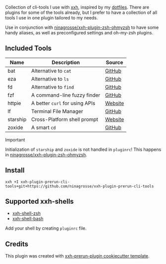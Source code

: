 Collection of cli-tools I use with [xxh](https://github.com/xxh/xxh), inspired by my [dotfiles](https://github.com/ninagrosse/dotfiles). There are plugins for some of the tools already, but I prefer to have a collection of all tools I use in one plugin tailored to my needs. 

Use in conjunction with [ninagrosse/xxh-plugin-zsh-ohmyzsh](https://github.com/ninagrosse/xxh-plugin-zsh-ohmyzsh) to have some handy aliases, as well as preconfigured settings and oh-my-zsh plugins.

## Included Tools

| Name      | Description                           | Source                                               |
| --------- | ------------------------------------- | -----------------------------------------------------|
| bat       | Alternative to `cat`                  | [GitHub](https://github.com/sharkdp/bat)             |
| eza       | Alternative to `ls`                   | [GitHub](https://github.com/eza-community/eza)       |
| fd        | Alternative to `find`                 | [GitHub](https://github.com/sharkdp/fd)              |
| fzf       | A command-line fuzzy finder           | [GitHub](https://github.com/junegunn/fzf)            |
| httpie    | A better `curl` for using APIs        | [Website](https://httpie.io/docs/cli/installation)   |
| lf        | Terminal File Manager                 | [GitHub](https://github.com/gokcehan/lf)             |
| starship  | Cross-Platform shell prompt           | [Website](https://starship.rs/guide/)                |
| zoxide    | A smart `cd`                          | [GitHub](https://github.com/ajeetdsouza/zoxide)      |

> [!IMPORTANT]
> Initialization of `starship` and `zoxide` is not handled in `pluginrc`! This happens in [ninagrosse/xxh-plugin-zsh-ohmyzsh](https://github.com/ninagrosse/xxh-plugin-zsh-ohmyzsh).

## Install
```shell
xxh +I xxh-plugin-prerun-cli-tools+git+https://github.com/ninagrosse/xxh-plugin-prerun-cli-tools
```

## Supported xxh-shells

* [xxh-shell-zsh](https://github.com/xxh/xxh-shell-zsh)
* [xxh-shell-bash](https://github.com/xxh/xxh-shell-bash)

Add your shell by creating `pluginrc` file.

## Credits

This plugin was created with [xxh-prerun-plugin cookiecutter template](https://github.com/xxh/cookiecutter-xxh-plugin-prerun).
